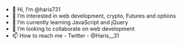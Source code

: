 - 👋 Hi, I’m @haris731
- 👀 I’m interested in web development, crypto, Futures and options 
- 🌱 I’m currently learning JavaScript and jQuery 
- 💞️ I’m looking to collaborate on web development 
- 📫 How to reach me - Twitter - @Haris__31

<!---
haris731/haris731 is a ✨ special ✨ repository because its `README.md` (this file) appears on your GitHub profile.
You can click the Preview link to take a look at your changes.
--->

